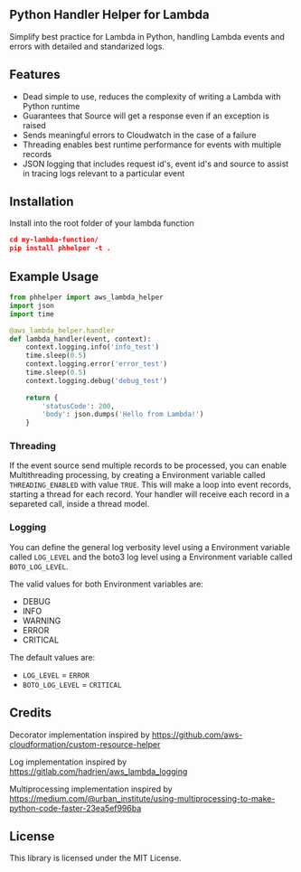 ## Python Handler Helper for Lambda

Simplify best practice for Lambda in Python, handling Lambda events and errors with detailed and standarized logs.

## Features

* Dead simple to use, reduces the complexity of writing a Lambda with Python runtime
* Guarantees that Source will get a response even if an exception is raised
* Sends meaningful errors to Cloudwatch in the case of a failure
* Threading enables best runtime performance for events with multiple records
* JSON logging that includes request id's, event id's and source to assist in tracing logs relevant to a 
particular event
 
## Installation

Install into the root folder of your lambda function

```json
cd my-lambda-function/
pip install phhelper -t .
```

## Example Usage

```python
from phhelper import aws_lambda_helper
import json
import time

@aws_lambda_helper.handler
def lambda_handler(event, context):
    context.logging.info('info_test')
    time.sleep(0.5)
    context.logging.error('error_test')
    time.sleep(0.5)
    context.logging.debug('debug_test')
    
    return {
        'statusCode': 200,
        'body': json.dumps('Hello from Lambda!')
    }
```

### Threading

If the event source send multiple records to be processed, you can enable Multithreading processing, by creating a 
Environment variable called `THREADING_ENABLED` with value `TRUE`. This will make a loop into event records, starting a
thread for each record. Your handler will receive each record in a separeted call, inside a thread model.

### Logging

You can define the general log verbosity level using a Environment variable called `LOG_LEVEL` and the boto3 log level
using a Environment variable called `BOTO_LOG_LEVEL`. 

The valid values for both Environment variables are:
* DEBUG
* INFO
* WARNING
* ERROR
* CRITICAL

The default values are:
* `LOG_LEVEL` = `ERROR`
* `BOTO_LOG_LEVEL` = `CRITICAL`

## Credits

Decorator implementation inspired by https://github.com/aws-cloudformation/custom-resource-helper

Log implementation inspired by https://gitlab.com/hadrien/aws_lambda_logging

Multiprocessing implementation inspired by https://medium.com/@urban_institute/using-multiprocessing-to-make-python-code-faster-23ea5ef996ba

## License

This library is licensed under the MIT License.
